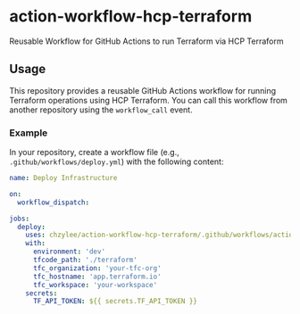 # action-workflow-hcp-terraform

Reusable Workflow for GitHub Actions to run Terraform via HCP Terraform

## Usage

This repository provides a reusable GitHub Actions workflow for running Terraform operations using HCP Terraform. You can call this workflow from another repository using the `workflow_call` event.

### Example

In your repository, create a workflow file (e.g., `.github/workflows/deploy.yml`) with the following content:

```yaml
name: Deploy Infrastructure

on:
  workflow_dispatch:

jobs:
  deploy:
    uses: chzylee/action-workflow-hcp-terraform/.github/workflows/action_terraform.yml@v1.0.0
    with:
      environment: 'dev'
      tfcode_path: './terraform'
      tfc_organization: 'your-tfc-org'
      tfc_hostname: 'app.terraform.io'
      tfc_workspace: 'your-workspace'
    secrets:
      TF_API_TOKEN: ${{ secrets.TF_API_TOKEN }}
```
